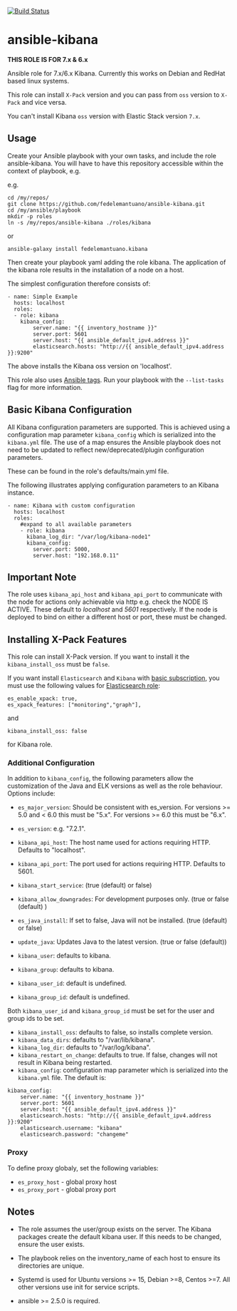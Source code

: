 [![Build Status](https://travis-ci.org/fedelemantuano/ansible-kibana.svg?branch=develop)](https://travis-ci.org/fedelemantuano/ansible-kibana)

# ansible-kibana

**THIS ROLE IS FOR 7.x & 6.x**

Ansible role for 7.x/6.x Kibana. Currently this works on Debian and RedHat based linux systems.

This role can install `X-Pack` version and you can pass from `oss` version to `X-Pack` and vice versa.

You can't install Kibana `oss` version with Elastic Stack version `7.x`.

## Usage

Create your Ansible playbook with your own tasks, and include the role ansible-kibana. You will have to have this repository accessible within the context of playbook, e.g.

e.g.

```
cd /my/repos/
git clone https://github.com/fedelemantuano/ansible-kibana.git
cd /my/ansible/playbook
mkdir -p roles
ln -s /my/repos/ansible-kibana ./roles/kibana
```

or

```
ansible-galaxy install fedelemantuano.kibana
```

Then create your playbook yaml adding the role kibana.
The application of the kibana role results in the installation of a node on a host.

The simplest configuration therefore consists of:

```
- name: Simple Example
  hosts: localhost
  roles:
  - role: kibana
    kibana_config:
        server.name: "{{ inventory_hostname }}"
        server.port: 5601
        server.host: "{{ ansible_default_ipv4.address }}"
        elasticsearch.hosts: "http://{{ ansible_default_ipv4.address }}:9200"
```

The above installs the Kibana oss version on 'localhost'.

This role also uses [Ansible tags](http://docs.ansible.com/ansible/playbooks_tags.html). Run your playbook with the `--list-tasks` flag for more information.

## Basic Kibana Configuration

All Kibana configuration parameters are supported.  This is achieved using a configuration map parameter `kibana_config` which is serialized into the `kibana.yml` file.
The use of a map ensures the Ansible playbook does not need to be updated to reflect new/deprecated/plugin configuration parameters.

These can be found in the role's defaults/main.yml file.

The following illustrates applying configuration parameters to an Kibana instance.

```
- name: Kibana with custom configuration
  hosts: localhost
  roles:
    #expand to all available parameters
    - role: kibana
      kibana_log_dir: "/var/log/kibana-node1"
      kibana_config:
        server.port: 5000,
        server.host: "192.168.0.11"
```

## Important Note

The role uses `kibana_api_host` and `kibana_api_port` to communicate with the node for actions only achievable via http e.g. check the NODE IS ACTIVE. These default to _localhost_ and _5601_ respectively.
If the node is deployed to bind on either a different host or port, these must be changed.

## Installing X-Pack Features

This role can install X-Pack version. If you want to install it the `kibana_install_oss` must be `false`.

If you want install `Elasticsearch` and `Kibana` with [basic subscription](https://www.elastic.co/subscriptions), you must use the following values for [Elasticsearch role](https://github.com/elastic/ansible-elasticsearch):

```
es_enable_xpack: true,
es_xpack_features: ["monitoring","graph"],
```

and

```
kibana_install_oss: false
```

for Kibana role.

### Additional Configuration

In addition to `kibana_config`, the following parameters allow the customization of the Java and ELK versions as well as the role behaviour. Options include:

* `es_major_version`: Should be consistent with es_version. For versions >= 5.0 and < 6.0 this must be "5.x". For versions >= 6.0 this must be "6.x".

* `es_version`: e.g. "7.2.1".
* `kibana_api_host`: The host name used for actions requiring HTTP. Defaults to "localhost".
* `kibana_api_port`: The port used for actions requiring HTTP. Defaults to 5601.
* `kibana_start_service`: (true (default) or false)
* `kibana_allow_downgrades`: For development purposes only. (true or false (default) )
* `es_java_install`: If set to false, Java will not be installed. (true (default) or false)
* `update_java`: Updates Java to the latest version. (true or false (default))

* `kibana_user`: defaults to kibana.
* `kibana_group`: defaults to kibana.
* `kibana_user_id`: default is undefined.
* `kibana_group_id`: default is undefined.

Both `kibana_user_id` and `kibana_group_id` must be set for the user and group ids to be set.

* `kibana_install_oss`: defaults to false, so installs complete version.
* `kibana_data_dirs`: defaults to "/var/lib/kibana".
* `kibana_log_dir`: defaults to "/var/log/kibana".
* `kibana_restart_on_change`: defaults to true.  If false, changes will not result in Kibana being restarted.
* `kibana_config`: configuration map parameter which is serialized into the `kibana.yml` file. The default is:

```
kibana_config:
    server.name: "{{ inventory_hostname }}"
    server.port: 5601
    server.host: "{{ ansible_default_ipv4.address }}"
    elasticsearch.hosts: "http://{{ ansible_default_ipv4.address }}:9200"
    elasticsearch.username: "kibana"
    elasticsearch.password: "changeme"
```

### Proxy

To define proxy globaly, set the following variables:

* `es_proxy_host` - global proxy host
* `es_proxy_port` - global proxy port

## Notes

* The role assumes the user/group exists on the server.  The Kibana packages create the default kibana user. If this needs to be changed, ensure the user exists.

* The playbook relies on the inventory_name of each host to ensure its directories are unique.

* Systemd is used for Ubuntu versions >= 15, Debian >=8, Centos >=7.  All other versions use init for service scripts.

* ansible >= 2.5.0 is required.
